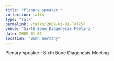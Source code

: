 ```yaml
---
title: "Plenary speaker "
collection: talks
type: "Talk"
permalink: /talks/2009-01-01-Talk57
venue: "Sixth Bone Diagenesis Meeting "
date: 2009-01-01
location: "Bonn Germany"
---
```


Plenary speaker : Sixth Bone Diagenesis Meeting 
